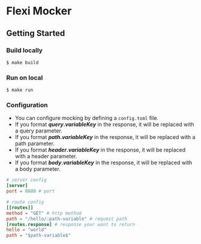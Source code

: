 # Flexi Mocker

## Getting Started

### Build locally

```shell
$ make build
```

### Run on local
```shell
$ make run
```

### Configuration
- You can configure mocking by defining a `config.toml` file.
- If you format **$query.variableKey$** in the response, it will be replaced with a query parameter.
- If you format **$path.variableKey$** in the response, it will be replaced with a path parameter.
- If you format **$header.variableKey$** in the response, it will be replaced with a header parameter.
- If you format **$body.variableKey$** in the response, it will be replaced with a body parameter.

```toml
# server config
[server]
port = 8080 # port

# route config
[[routes]]
method = "GET" # http method
path = "/hello/:path-variable" # request path
[routes.response] # response your want to return
hello = "world"
path = "$path-variable$"
```
